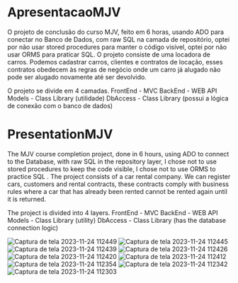 # ApresentacaoMJV

O projeto de conclusão do curso MJV, feito em 6 horas, usando ADO para conectar no Banco de Dados, com raw SQL na camada de repositório, optei por não usar stored procedures para manter o código visível, optei por não usar ORMS para praticar SQL.
O projeto consiste de uma locadora de carros.
Podemos cadastrar carros, clientes e contratos de locação, esses contratos obedecem às regras de negócio onde um carro já alugado não pode ser alugado novamente até ser devolvido.

O projeto se divide em 4 camadas.
FrontEnd - MVC
BackEnd - WEB API
Models - Class Library (utilidade)
DbAccess - Class Library (possui a lógica de conexão com o banco de dados)

# PresentationMJV

The MJV course completion project, done in 6 hours, using ADO to connect to the Database, with raw SQL in the repository layer, I chose not to use stored procedures to keep the code visible, I chose not to use ORMS to practice SQL .
The project consists of a car rental company.
We can register cars, customers and rental contracts, these contracts comply with business rules where a car that has already been rented cannot be rented again until it is returned.

The project is divided into 4 layers.
FrontEnd - MVC
BackEnd - WEB API
Models - Class Library (utility)
DbAccess - Class Library (has the database connection logic)


![Captura de tela 2023-11-24 112449](https://github.com/rodrigo-travessa/ApresentacaoMJV/assets/90840099/7a78ff60-f715-4ac7-ae0c-31b2f47ce2cc)
![Captura de tela 2023-11-24 112445](https://github.com/rodrigo-travessa/ApresentacaoMJV/assets/90840099/617f19d6-1480-4f5c-b494-8658788dd79c)
![Captura de tela 2023-11-24 112439](https://github.com/rodrigo-travessa/ApresentacaoMJV/assets/90840099/e3965ebe-5ff4-40ff-b83a-039611a59973)
![Captura de tela 2023-11-24 112426](https://github.com/rodrigo-travessa/ApresentacaoMJV/assets/90840099/3f7fb7cc-1e21-4991-86d8-c8a675dbfaba)
![Captura de tela 2023-11-24 112420](https://github.com/rodrigo-travessa/ApresentacaoMJV/assets/90840099/bf5c4460-997f-4282-9f9e-05752f195ad5)
![Captura de tela 2023-11-24 112412](https://github.com/rodrigo-travessa/ApresentacaoMJV/assets/90840099/42ea4658-f733-4a30-861a-93465ffd7923)
![Captura de tela 2023-11-24 112354](https://github.com/rodrigo-travessa/ApresentacaoMJV/assets/90840099/45ce9cdd-8d8a-4332-9cf4-6bb6df7fa804)
![Captura de tela 2023-11-24 112342](https://github.com/rodrigo-travessa/ApresentacaoMJV/assets/90840099/e6b1547d-2ff6-4ea1-b551-2680ff6657de)
![Captura de tela 2023-11-24 112303](https://github.com/rodrigo-travessa/ApresentacaoMJV/assets/90840099/60287493-f872-439f-90e5-22cdbb659590)

